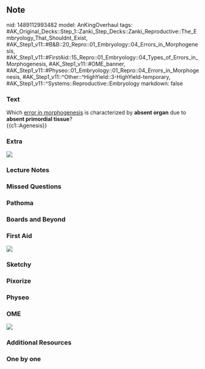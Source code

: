 ## Note
nid: 1489112993482
model: AnKingOverhaul
tags: #AK_Original_Decks::Step_1::Zanki_Step_Decks::Zanki_Reproductive::The_Embryology_That_Shouldnt_Exist, #AK_Step1_v11::#B&B::20_Repro::01_Embryology::04_Errors_in_Morphogenesis, #AK_Step1_v11::#FirstAid::15_Repro::01_Embryology::04_Types_of_Errors_in_Morphogenesis, #AK_Step1_v11::#OME_banner, #AK_Step1_v11::#Physeo::01_Embryology::01_Repro::04_Errors_in_Morphogenesis, #AK_Step1_v11::^Other::^HighYield::3-HighYield-temporary, #AK_Step1_v11::^Systems::Reproductive::Embryology
markdown: false

### Text
<div>
  Which <u>error in morphogenesis</u> is characterized by <b>absent
  organ</b> due to <b>absent primordial tissue</b>?
</div>
<div>
  {{c1::Agenesis}}
</div>

### Extra
<img src="paste-1031900252602604.jpg">

### Lecture Notes


### Missed Questions


### Pathoma


### Boards and Beyond


### First Aid
<img src="tmp9ofZbV.png">

### Sketchy


### Pixorize


### Physeo


### OME
<div class="ome-widget">
  <a href="https://onlinemeded.org?ref=anki"><img src=
  "_OME_AnkiFlashcards_General_3.png"></a>
</div>

### Additional Resources


### One by one

